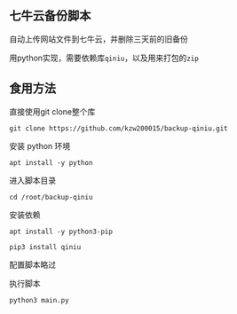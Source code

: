 ## 七牛云备份脚本

自动上传网站文件到七牛云，并删除三天前的旧备份

用python实现，需要依赖库`qiniu`，以及用来打包的`zip`

## 食用方法

直接使用git clone整个库

`git clone https://github.com/kzw200015/backup-qiniu.git`

安装 python 环境

`apt install -y python`

进入脚本目录

`cd /root/backup-qiniu`

安装依赖

`apt install -y python3-pip`

`pip3 install qiniu`

配置脚本略过


执行脚本

`python3 main.py`

